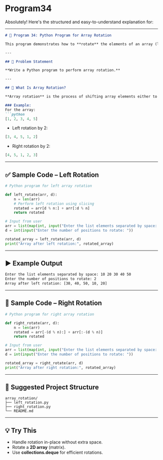# Program34
Absolutely! Here's the structured and easy-to-understand explanation for:

---

```markdown
# 🔁 Program 34: Python Program for Array Rotation

This program demonstrates how to **rotate** the elements of an array (list) in Python.

---

## 📌 Problem Statement

**Write a Python program to perform array rotation.**

---

## 🔄 What Is Array Rotation?

**Array rotation** is the process of shifting array elements either to the **left** or **right** by a specific number of positions.

### Example:
For the array:  
```python
[1, 2, 3, 4, 5]
```

- Left rotation by 2:

```python
[3, 4, 5, 1, 2]
```

- Right rotation by 2:

```python
[4, 5, 1, 2, 3]
```

---

## ✅ Sample Code – Left Rotation

```python
# Python program for left array rotation

def left_rotate(arr, d):
    n = len(arr)
    # Perform left rotation using slicing
    rotated = arr[d % n:] + arr[:d % n]
    return rotated

# Input from user
arr = list(map(int, input("Enter the list elements separated by space: ").split()))
d = int(input("Enter the number of positions to rotate: "))

rotated_array = left_rotate(arr, d)
print("Array after left rotation:", rotated_array)
```

---

## ▶️ Example Output

```bash
Enter the list elements separated by space: 10 20 30 40 50
Enter the number of positions to rotate: 2
Array after left rotation: [30, 40, 50, 10, 20]
```

---

## 🔁 Sample Code – Right Rotation

```python
# Python program for right array rotation

def right_rotate(arr, d):
    n = len(arr)
    rotated = arr[-(d % n):] + arr[:-(d % n)]
    return rotated

# Input from user
arr = list(map(int, input("Enter the list elements separated by space: ").split()))
d = int(input("Enter the number of positions to rotate: "))

rotated_array = right_rotate(arr, d)
print("Array after right rotation:", rotated_array)
```

---

## 📁 Suggested Project Structure

```
array_rotation/
├── left_rotation.py
├── right_rotation.py
└── README.md
```

---

## 💡 Try This

- Handle rotation in-place without extra space.
- Rotate a **2D array** (matrix).
- Use **collections.deque** for efficient rotations.


